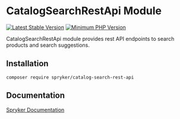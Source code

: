 # CatalogSearchRestApi Module
[![Latest Stable Version](https://poser.pugx.org/spryker/catalog-search-rest-api/v/stable.svg)](https://packagist.org/packages/spryker/catalog-search-rest-api)
[![Minimum PHP Version](https://img.shields.io/badge/php-%3E%3D%207.3-8892BF.svg)](https://php.net/)

CatalogSearchRestApi module provides rest API endpoints to search products and search suggestions.

## Installation

```
composer require spryker/catalog-search-rest-api
```

## Documentation

[Spryker Documentation](https://academy.spryker.com/developing_with_spryker/module_guide/modules.html)
